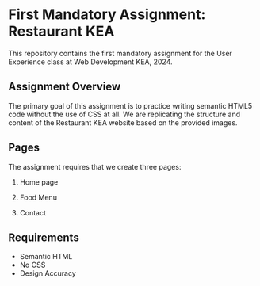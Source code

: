 # First Mandatory Assignment: Restaurant KEA

This repository contains the first mandatory assignment for the User Experience class at Web Development KEA, 2024.

## Assignment Overview

The primary goal of this assignment is to practice writing semantic HTML5 code without the use of CSS at all. 
We are replicating the structure and content of the Restaurant KEA website based on the provided images.

## Pages

The assignment requires that we create three pages:

1. Home page

2. Food Menu

3. Contact

## Requirements

- Semantic HTML
- No CSS
- Design Accuracy
